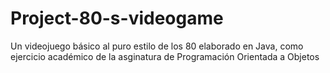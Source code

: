 # Project-80-s-videogame
Un videojuego básico al puro estilo de los 80 elaborado en Java, como ejercicio académico de la asginatura de Programación Orientada a Objetos
